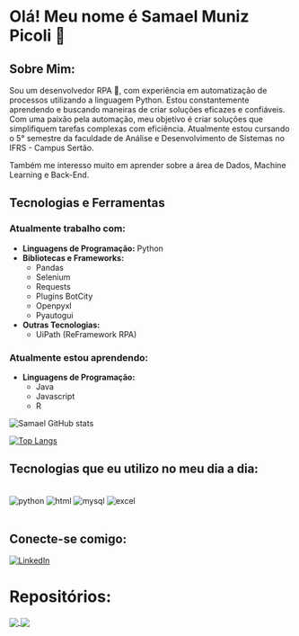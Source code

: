 
# Olá! Meu nome é Samael Muniz Picoli 👋

## Sobre Mim:


Sou um desenvolvedor RPA 🤖, com experiência em automatização de processos utilizando a linguagem Python. Estou constantemente aprendendo e buscando maneiras de criar soluções eficazes e confiáveis. Com uma paixão pela automação, meu objetivo é criar soluções que simplifiquem tarefas complexas com eficiência. Atualmente estou cursando o 5° semestre da faculdade de Análise e Desenvolvimento de Sistemas no IFRS - Campus Sertão.

Também me interesso muito em aprender sobre a área de Dados, Machine Learning e Back-End.

## Tecnologias e Ferramentas
### Atualmente trabalho com:
- **Linguagens de Programação:** Python
- **Bibliotecas e Frameworks:**
  - Pandas
  - Selenium
  - Requests
  - Plugins BotCity
  - Openpyxl
  - Pyautogui
- **Outras Tecnologias:**
  - UiPath (ReFramework RPA)

### Atualmente estou aprendendo:
- **Linguagens de Programação:** 
    - Java
    - Javascript
    - R


![Samael GitHub stats](https://github-readme-stats.vercel.app/api?username=Samaelpicoli&show_icons=true&theme=white) 

[![Top Langs](https://github-readme-stats.vercel.app/api/top-langs/?username=Samaelpicoli)](https://github.com/anuraghazra/github-readme-stats)

## Tecnologias que eu utilizo no meu dia a dia:
<div style="display: inline_block"><br/>
    <img align="center" alt="python" src="https://img.shields.io/badge/Python-3776AB?style=for-the-badge&logo=python&logoColor=white">
    <img align="center" alt="html" src="https://img.shields.io/badge/HTML5-E34F26?style=for-the-badge&logo=html5&logoColor=white">
    <img align="center" alt="mysql" src="https://img.shields.io/badge/MySQL-00000F?style=for-the-badge&logo=mysql&logoColor=white">
    <img align="center" alt="excel" src="https://img.shields.io/badge/Microsoft_Excel-217346?style=for-the-badge&logo=microsoft-excel&logoColor=white">
</div><br/>


## Conecte-se comigo:

[![LinkedIn](https://img.shields.io/badge/LinkedIn-0077B5?style=for-the-badge&logo=linkedin&logoColor=white)](https://www.linkedin.com/in/samael-muniz-picoli-5b317a1bb/)
###


# Repositórios:

<a href="https://github.com/Samaelpicoli/RPA_Challenge">
  <img align="center" src="https://github-readme-stats.vercel.app/api/pin/?username=Samaelpicoli&repo=RPA_Challenge" />
</a>
<a href="https://github.com/Samaelpicoli/Online_Grocery_Ordering">
  <img align="center" src="https://github-readme-stats.vercel.app/api/pin/?username=Samaelpicoli&repo=Online_Grocery_Ordering" />
</a>
